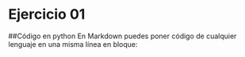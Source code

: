 # Ejercicio 01
##Código en python
En Markdown puedes poner código de cualquier lenguaje en una misma línea en bloque:

